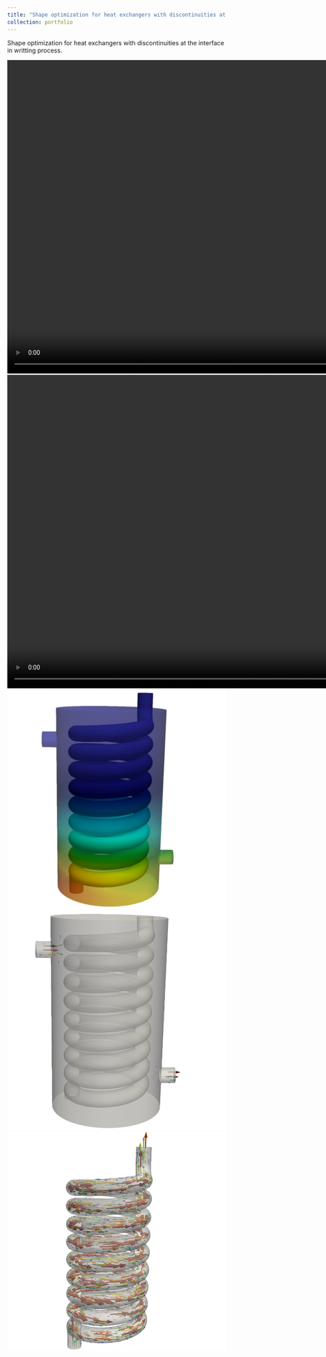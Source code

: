 ```yaml
---
title: "Shape optimization for heat exchangers with discontinuities at the interface "
collection: portfolio
---
```


Shape optimization for heat exchangers with discontinuities at the interface  in writting process.

<video width="1280" height="720" controls>
    <source src="/videos/HETemperatureCylinderX.mp4" type="video/mp4">
</video>

<video width="1280" height="720" controls>
    <source src="/videos/HETemperatureCylinderY.mp4" type="video/mp4">
</video>

<img src="/images/T0CaseHelix.png" alt="Helical heat exchanger" >

<img src="/images/ColdVelocityCaseHelix.png" alt="Isosurfes of the temperature of the cold fluid" >

<img src="/images/HotVelocityCaseHelix.png" alt="Isosurfes of the temperature of the hot fluid" class="inline"/>
